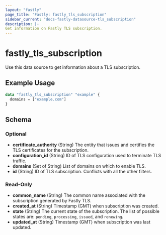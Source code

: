 ```yaml
---
layout: "fastly"
page_title: "Fastly: fastly_tls_subscription"
sidebar_current: "docs-fastly-datasource-tls_subscription"
description: |-
Get information on Fastly TLS subscription.
---
```


# fastly_tls_subscription

Use this data source to get information about a TLS subscription.

## Example Usage

```terraform
data "fastly_tls_subscription" "example" {
  domains = ["example.com"]
}
```

<!-- schema generated by tfplugindocs -->
## Schema

### Optional

- **certificate_authority** (String) The entity that issues and certifies the TLS certificates for the subscription.
- **configuration_id** (String) ID of TLS configuration used to terminate TLS traffic.
- **domains** (Set of String) List of domains on which to enable TLS.
- **id** (String) ID of TLS subscription. Conflicts with all the other filters.

### Read-Only

- **common_name** (String) The common name associated with the subscription generated by Fastly TLS.
- **created_at** (String) Timestamp (GMT) when subscription was created.
- **state** (String) The current state of the subscription. The list of possible states are: `pending`, `processing`, `issued`, and `renewing`.
- **updated_at** (String) Timestamp (GMT) when subscription was last updated.